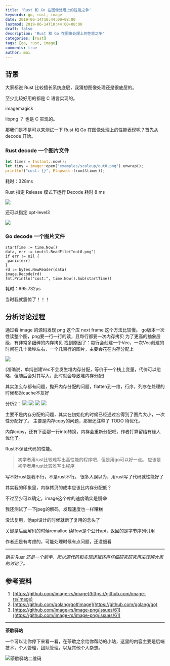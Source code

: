 ```yaml
---
title: 'Rust 和 Go 在图像处理上的性能之争'
keywords: go, rust, image
date: 2019-06-14T10:44:00+08:00
lastmod: 2019-06-14T10:44:00+08:00
draft: false
description: 'Rust 和 Go 在图像处理上的性能之争'
categories: [rust]
tags: [go, rust, image]
comments: true
author: mai
---
```


## 背景

大家都说 Rust 比较擅长系统底层，我猜想图像处理还是很底层的。

至少比较好用的都是 C 语言实现的。

imagemagick

libpng ？ 也是 C 实现的。

那我们是不是可以来测试一下 Rust 和 Go 在图像处理上的性能表现呢？首先从 decode 开始。

### Rust decode 一个图片文件

```rust
let timer = Instant::now();
let tiny = image::open("examples/scaleup/out0.png").unwrap();
println!("cost: {}", Elapsed::from(&timer));
```

耗时：328ms

Rust 指定 Release 模式下运行 Decode 耗时 8 ms

![](https://raw.githubusercontent.com/yangwenmai/maiyang.me/master/blog/image_decode_rust_go.png)

还可以指定 opt-level3

![](https://raw.githubusercontent.com/yangwenmai/maiyang.me/master/blog/image_decode_rust_go_level3.png)


### Go decode 一个图片文件

```golang
startTime := time.Now()
data, err := ioutil.ReadFile("out0.png")
if err != nil {
 panic(err)
}
rd := bytes.NewReader(data)
image.Decode(rd)
fmt.Println("cost:", time.Now().Sub(startTime))
```

耗时：695.732µs

当时我就震惊了！！！

## 分析讨论过程

通过看 image 的源码发现 png 这个库 next frame 这个方法比较慢。
go版本一次性读整个图，png要一行一行的读，且每行都要一次内存拷贝
为了更高的抽象层级，有非常多细碎的内存拷贝
找到原因了：每行会创建一个Vec，一次Vec创建的时间在几十微秒左右，一个几百行的图片，主要会花在内存分配上

![](https://raw.githubusercontent.com/yangwenmai/maiyang.me/master/blog/image_decode_rust_go_create_vec.png)

(准确说，单纯创建Vec不会发生堆内存分配，等价于一个栈上变量，代价可以忽略，但随后会对其写入，此时就会导致堆内存分配)

其实怎么存都有问题，抛开内存分配的问题，flatten到一维，行序，列序在处理的时候都对cache不友好

分析2：
![](https://raw.githubusercontent.com/yangwenmai/maiyang.me/master/blog/image_decode_rust_go_alloc1.png)
![](https://raw.githubusercontent.com/yangwenmai/maiyang.me/master/blog/image_decode_rust_go_alloc2.png)
![](https://raw.githubusercontent.com/yangwenmai/maiyang.me/master/blog/image_decode_rust_go_alloc3.png)
![](https://raw.githubusercontent.com/yangwenmai/maiyang.me/master/blog/image_decode_rust_go_alloc4.png)

主要不是内存分配的问题，其实在初始化的时候已经通过宏得到了图片大小，一次性分配好了。
主要是内存copy的问题，那里还注释了 TODO 待优化。

内存copy，还有下面那一行into转换，内存会重新分配吧，作者打算留给有缘人优化了。


Rust不保证代码的性能。
>初学者用rust比较难写出高性能的程序吧，但是用go可以好一点。
>应该是 初学者用rust比较难写出程序

写不好rust是我不行，不是rust不行。
很多人误以为，用rust写了代码就性能好了

其实我的印象里，内存拷贝的成本应该比内存分配低？


不过至少可以确定，image这个库的速度确实是慢😂

我还测试了一下jpeg的解码，发现速度也一样糟糕

没法复用，他api设计的时候就断了复用的念头了

关键是后面解码的时候remalloc
读Row是个公开api，返回的是字节序列引用

作者还是有考虑的，可能处理时候有点问题，还没细看

----

*确实 Rust 还是一个新手，所以源代码和实现逻辑还得仔细研究研究再来理解大家的讨论了。*

## 参考资料

1. [https://github.com/image-rs/image](https://github.com/image-rs/image)
2. [https://github.com/golang/go#image](https://github.com/golang/go)
3. [https://github.com/image-rs/image-png/issues/61](https://github.com/image-rs/image-png/issues/61)

----

**茶歇驿站**

一个可以让你停下来看一看，在茶歇之余给你帮助的小站，这里的内容主要是后端技术，个人管理，团队管理，以及其他个人杂想。

![茶歇驿站二维码](https://raw.githubusercontent.com/yangwenmai/maiyang.me/master/blog/tech_tea.jpg)

